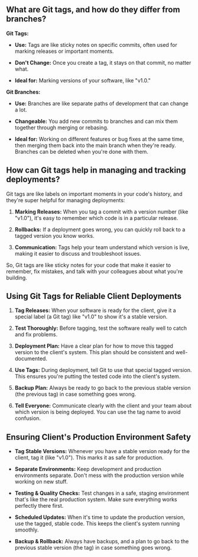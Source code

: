 ## What are Git tags, and how do they differ from branches?

**Git Tags:**

- **Use:** Tags are like sticky notes on specific commits, often used for marking releases or important moments.
  
- **Don't Change:** Once you create a tag, it stays on that commit, no matter what.
  
- **Ideal for:** Marking versions of your software, like "v1.0."

**Git Branches:**

- **Use:** Branches are like separate paths of development that can change a lot.
  
- **Changeable:** You add new commits to branches and can mix them together through merging or rebasing.
  
- **Ideal for:** Working on different features or bug fixes at the same time, then merging them back into the main branch when they're ready. Branches can be deleted when you're done with them.

## How can Git tags help in managing and tracking deployments?

Git tags are like labels on important moments in your code's history, and they're super helpful for managing deployments:

1. **Marking Releases:** When you tag a commit with a version number (like "v1.0"), it's easy to remember which code is in a particular release.

2. **Rollbacks:**  If a deployment goes wrong, you can quickly roll back to a tagged version you know works.

3. **Communication:** Tags help your team understand which version is live, making it easier to discuss and troubleshoot issues.

So, Git tags are like sticky notes for your code that make it easier to remember, fix mistakes, and talk with your colleagues about what you're building.

## Using Git Tags for Reliable Client Deployments

1. **Tag Releases:** When your software is ready for the client, give it a special label (a Git tag) like "v1.0" to show it's a stable version.

2. **Test Thoroughly:** Before tagging, test the software really well to catch and fix problems.

3. **Deployment Plan:** Have a clear plan for how to move this tagged version to the client's system. This plan should be consistent and well-documented.

4. **Use Tags:** During deployment, tell Git to use that special tagged version. This ensures you're putting the tested code into the client's system.

5. **Backup Plan:** Always be ready to go back to the previous stable version (the previous tag) in case something goes wrong.

6. **Tell Everyone:** Communicate clearly with the client and your team about which version is being deployed. You can use the tag name to avoid confusion.

## Ensuring Client's Production Environment Safety

- **Tag Stable Versions:** Whenever you have a stable version ready for the client, tag it (like "v1.0"). This marks it as safe for production.

- **Separate Environments:** Keep development and production environments separate. Don't mess with the production version while working on new stuff.

- **Testing & Quality Checks:** Test changes in a safe, staging environment that's like the real production system. Make sure everything works perfectly there first.

- **Scheduled Updates:** When it's time to update the production version, use the tagged, stable code. This keeps the client's system running smoothly.

- **Backup & Rollback:** Always have backups, and a plan to go back to the previous stable version (the tag) in case something goes wrong.
